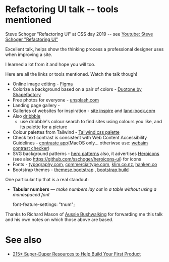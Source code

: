 # Refactoring UI talk -- tools mentioned


Steve Schoger  "Refactoring UI" at CSS day 2019 -- see [Youtube: Steve Schoger  "Refactoring UI"](https://www.youtube.com/watch?v=7Z9rrryIOC4)

Excellent talk, helps show the thinking process a professional designer uses when improving a site. 

I learned a lot from it and hope you will too.

Here are all the links or tools mentioned. Watch the talk though!

* Online image editing - [Figma](https://www.figma.com/)
* Colorize a background based on a pair of colors - [Duotone by Shapefactory](https://duotone.shapefactory.co/)
* Free photos for everyone - [unsplash.com](https://unsplash.com)
* Landing page gallery - 
* Galleries of websites for inspiration - [site inspire](https://www.siteinspire.com) and [land-book.com](https://land-book.com) 
* Also [dribbble](https://dribbble.com/)
   - use dribbble's colour search to find sites using colours you like, and its palette for a picture
* Colour palettes from Tailwind - [Tailwind css palette](https://tailwindcss.com/docs/customizing-colors/#default-color-palette)
* Check text contrast is consistent with Web Content Accessibility Guidelines - [contraste app](https://contrasteapp.com)(MacOS only... otheriwse use: [webaim contrast checker](https://webaim.org/resources/contrastchecker/))
* SVG background patterns - [hero patterns](http://www.heropatterns.com/)  also, it advertises [Heroicons](http://www.heroicons.com/) (see also <https://github.com/sschoger/heroicons-ui>) for icons
* Fonts - [typography.com](https://www.typography.com), [commercialtype.com](https://commercialtype.com), [klim.co.nz](https://klim.co.nz), [hanken.co](https://hanken.co)
* Bootstrap themes - [themese.bootstrap](https://themes.getbootstrap.com/) , [bootstrap.build](https://bootstrap.build/)

One particular tip that is a real standout:

* **Tabular numbers** &mdash; *make numbers lay out in a table without using a monospaced font*

    font-feature-settings: "tnum";

Thanks to Richard Mason of [Aussie Bushwalking](https://www.aussiebushwalking.com) for forwarding me this talk and his own notes on which those above are based.

# See also

* [215+ Super-Duper Resources to Help Build Your First Product](https://yourfirstproduct.com/Info/Resources)